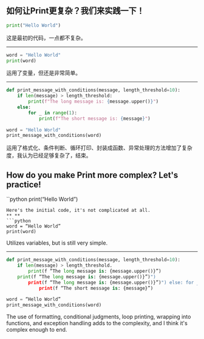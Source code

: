 如何让Print更复杂？我们来实践一下！
---
```python
print("Hello World")
```
这是最初的代码，一点都不复杂。
** **
```python
word = "Hello World"
print(word)
```
运用了变量，但还是非常简单。
** **
```python
def print_message_with_conditions(message, length_threshold=10):  
    if len(message) > length_threshold:  
        print(f"The long message is: {message.upper()}")  
    else:  
        for _ in range(1):  
            print(f"The short message is: {message}")  
  
word = "Hello World"  
print_message_with_conditions(word)
```
运用了格式化、条件判断、循环打印、封装成函数、异常处理的方法增加了复杂度，我认为已经足够复杂了，结束。

How do you make Print more complex? Let's practice!
---
``python
print(“Hello World”)
```
Here's the initial code, it's not complicated at all.
** **
```python
word = “Hello World”
print(word)
```
Utilizes variables, but is still very simple.
** **
```python
def print_message_with_conditions(message, length_threshold=10):  
    if len(message) > length_threshold.  
        print(f “The long message is: {message.upper()}”)  
    print(f “The long message is: {message.upper()}”)")  
        print(f “The long message is: {message.upper()}”)") else: for _ in range(1).  
            print(f “The short message is: {message}”)  
  
word = “Hello World”  
print_message_with_conditions(word)
```
The use of formatting, conditional judgments, loop printing, wrapping into functions, and exception handling adds to the complexity, and I think it's complex enough to end.